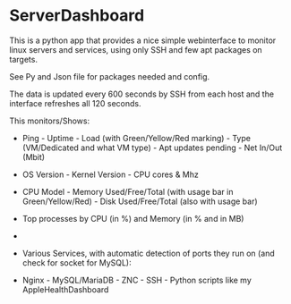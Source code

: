 # ServerDashboard

This is a python app that provides a nice simple webinterface to monitor linux servers and services, using only SSH and few apt packages on targets.

See Py and Json file for packages needed and config.

The data is updated every 600 seconds by SSH from each host and the interface refreshes all 120 seconds.


This monitors/Shows:

- Ping - Uptime - Load (with Green/Yellow/Red marking) - Type (VM/Dedicated and what VM type) - Apt updates pending - Net In/Out (Mbit)

- OS Version - Kernel Version - CPU cores & Mhz

- CPU Model - Memory Used/Free/Total (with usage bar in Green/Yellow/Red) - Disk Used/Free/Total (also with usage bar)

- Top processes by CPU (in %) and Memory (in % and in MB)

-

- Various Services, with automatic detection of ports they run on (and check for socket for MySQL):

- Nginx - MySQL/MariaDB - ZNC - SSH - Python scripts like my AppleHealthDashboard

